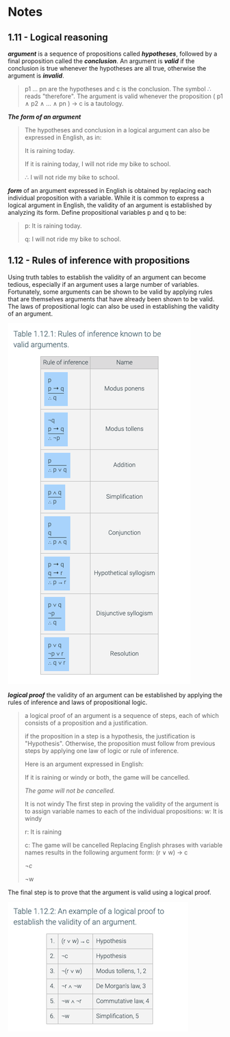 # Notes

## 1.11 - Logical reasoning

**_argument_** is a sequence of propositions called **_hypotheses_**, followed by a final proposition called the **_conclusion_**. An argument is **_valid_** if the conclusion is true whenever the hypotheses are all true, otherwise the argument is **_invalid_**.

> p1 ... pn are the hypotheses and c is the conclusion. The symbol ∴ reads "therefore". The argument is valid whenever the proposition ( p1 ∧ p2 ∧ ... ∧ pn ) → c is a tautology.

**_The form of an argument_**

> The hypotheses and conclusion in a logical argument can also be expressed in English, as in:
>
> It is raining today.
>
> If it is raining today, I will not ride my bike to school.
>
> ∴ I will not ride my bike to school.

**_form_** of an argument expressed in English is obtained by replacing each individual proposition with a variable. While it is common to express a logical argument in English, the validity of an argument is established by analyzing its form. Define propositional variables p and q to be:

> p: It is raining today.
>
> q: I will not ride my bike to school.

## 1.12 - Rules of inference with propositions

Using truth tables to establish the validity of an argument can become tedious, especially if an argument uses a large number of variables. Fortunately, some arguments can be shown to be valid by applying rules that are themselves arguments that have already been shown to be valid. The laws of propositional logic can also be used in establishing the validity of an argument.

![Table-1.12.1](./Table-1.12.1.png)

**_logical proof_** the validity of an argument can be established by applying the rules of inference and laws of propositional logic.

> a logical proof of an argument is a sequence of steps, each of which consists of a proposition and a justification.
>
> if the proposition in a step is a hypothesis, the justification is "Hypothesis". Otherwise, the proposition must follow from previous steps by applying one law of logic or rule of inference.
>
> Here is an argument expressed in English:
>
> If it is raining or windy or both, the game will be cancelled.
>
> _The game will not be cancelled._
>
> It is not windy
> The first step in proving the validity of the argument is to assign variable names to each of the individual propositions:
> w: It is windy
>
> r: It is raining
>
> c: The game will be cancelled
> Replacing English phrases with variable names results in the following argument form:
> (r ∨ w) → c
>
> _¬c_
>
> ¬w

The final step is to prove that the argument is valid using a logical proof.

![Table-1.12.2](./Table-1.12.2.png)
